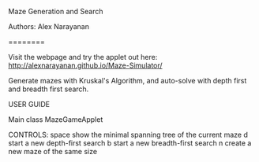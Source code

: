 Maze Generation and Search

Authors: Alex Narayanan

========

Visit the webpage and try the applet out here: http://alexnarayanan.github.io/Maze-Simulator/

Generate mazes with Kruskal's Algorithm, and auto-solve with depth first and breadth first search.

USER GUIDE

Main class MazeGameApplet

CONTROLS:
space           show the minimal spanning tree of the current maze
d               start a new depth-first search
b               start a new breadth-first search
n               create a new maze of the same size

